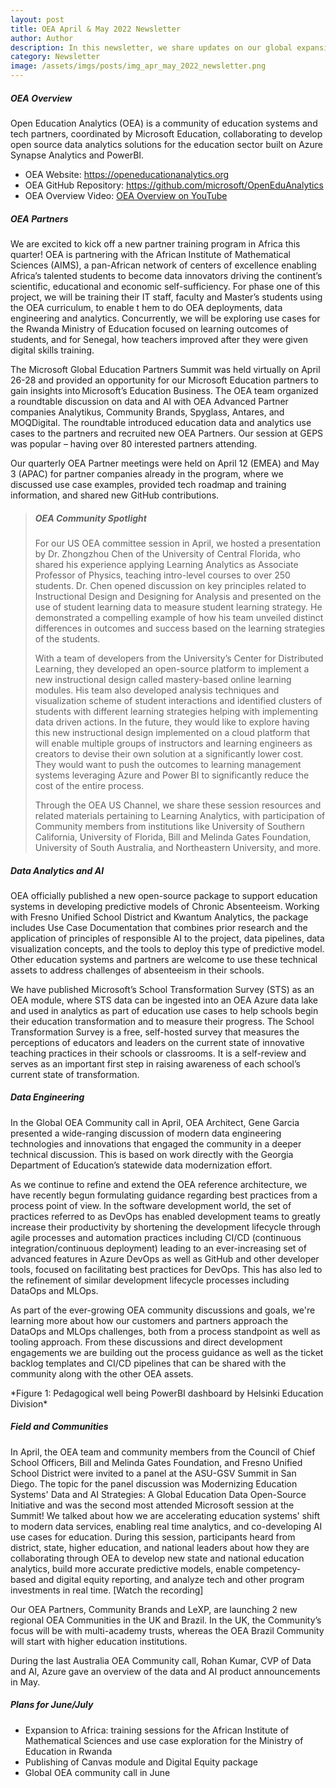 ```yaml
---
layout: post
title: OEA April & May 2022 Newsletter
author: Author
description: In this newsletter, we share updates on our global expansion, new packages, GEPS and others.
category: Newsletter
image: /assets/imgs/posts/img_apr_may_2022_newsletter.png
---
```


##### OEA Overview

Open Education Analytics (OEA) is a community of education systems and tech partners, coordinated by Microsoft Education, collaborating to develop open source data analytics solutions for the education sector built on Azure Synapse Analytics and PowerBI.  

- OEA Website: <a href="https://openeducationanalytics.org" target="_blank">https://openeducationanalytics.org </a>
- OEA GitHub Repository: <a href="https://github.com/microsoft/OpenEduAnalytics" target="_blank">https://github.com/microsoft/OpenEduAnalytics</a>
- OEA Overview Video: <a href="https://www.youtube.com/watch?v=q6snp28bBQU&t=1s" target="_blank">OEA Overview on YouTube </a>

##### OEA Partners
We are excited to kick off a new partner training program in Africa this quarter! OEA is partnering with the African Institute of Mathematical Sciences (AIMS), 
a pan-African network of centers of excellence enabling Africa’s talented students to become data innovators driving the continent’s scientific, educational and 
economic self-sufficiency. For phase one of this project, we will be training their IT staff, faculty and Master’s students using the OEA curriculum, to enable t
hem to do OEA deployments, data engineering and analytics. Concurrently, we will be exploring use cases for the Rwanda Ministry of Education focused on learning 
outcomes of students, and for Senegal, how teachers improved after they were given digital skills training. 
 
The Microsoft Global Education Partners Summit was held virtually on April 26-28 and provided an opportunity for our Microsoft Education partners to gain insights 
into Microsoft’s Education Business. The OEA team organized a roundtable discussion on data and AI with OEA Advanced Partner companies Analytikus, Community Brands, 
Spyglass, Antares, and MOQDigital. The roundtable introduced education data and analytics use cases to the partners and recruited new OEA Partners. Our session at 
GEPS was popular – having over 80 interested partners attending. 
 
Our quarterly OEA Partner meetings were held on April 12 (EMEA) and May 3 (APAC) for partner companies already in the program, where we discussed use case examples, 
provided tech roadmap and training information, and shared new GitHub contributions.  

>
> ##### OEA Community Spotlight
>
> For our US OEA committee session in April, we hosted a presentation by Dr. Zhongzhou Chen of the University of Central Florida, who shared his experience applying Learning Analytics as Associate Professor of Physics, teaching intro-level courses to over 250 students.  Dr. Chen opened discussion on key principles related to Instructional Design and Designing for Analysis and presented on the use of student learning data to measure student learning strategy. He demonstrated a compelling example of how his team unveiled distinct differences in outcomes and success based on the learning strategies of the students. 
>   
> With a team of developers from the University’s Center for Distributed Learning, they developed an open-source platform to implement a new instructional design called mastery-based online learning modules. His team also developed analysis techniques and visualization scheme of student interactions and identified clusters of students with different learning strategies helping with implementing data driven actions. In the future, they would like to explore having this new instructional design implemented on a cloud platform that will enable multiple groups of instructors and learning engineers as creators to devise their own solution at a significantly lower cost. They would want to push the outcomes to learning management systems leveraging Azure and Power BI to significantly reduce the cost of the entire process. 
> 
> Through the OEA US Channel, we share these session resources and related materials pertaining to Learning Analytics, with participation of Community members from institutions like University of Southern California, University of Florida, Bill and Melinda Gates Foundation, University of South Australia, and Northeastern University, and more.  

##### Data Analytics and AI
OEA officially published a new open-source package to support education systems in developing predictive models of Chronic Absenteeism. Working with Fresno Unified 
School District and Kwantum Analytics, the package includes Use Case Documentation that combines prior research and the application of principles of responsible AI 
to the project, data pipelines, data visualization concepts, and the tools to deploy this type of predictive model. Other education systems and partners are welcome
to use these technical assets to address challenges of absenteeism in their schools.   
  
We have published Microsoft’s School Transformation Survey (STS) as an OEA module, where STS data can be ingested into an OEA Azure data lake and used in analytics
as part of education use cases to help schools begin their education transformation and to measure their progress. The School Transformation Survey is a free, 
self-hosted survey that measures the perceptions of educators and leaders on the current state of innovative teaching practices in their schools or classrooms. 
It is a self-review and serves as an important first step in raising awareness of each school’s current state of transformation. 

##### Data Engineering
In the Global OEA Community call in April, OEA Architect, Gene Garcia presented a wide-ranging discussion of modern data engineering technologies and innovations 
that engaged the community in a deeper technical discussion. This is based on work directly with the Georgia Department of Education’s statewide data modernization 
effort.  
 
As we continue to refine and extend the OEA reference architecture, we have recently begun formulating guidance regarding best practices from a process point of view. 
In the software development world, the set of practices referred to as DevOps has enabled development teams to greatly increase their productivity by shortening the 
development lifecycle through agile processes and automation practices including CI/CD (continuous integration/continuous deployment) leading to an ever-increasing 
set of advanced features in Azure DevOps as well as GitHub and other developer tools, focused on facilitating best practices for DevOps. This has also led to the 
refinement of similar development lifecycle processes including DataOps and MLOps.  
 
As part of the ever-growing OEA community discussions and goals, we're learning more about how our customers and partners approach the DataOps and MLOps challenges, 
both from a process standpoint as well as tooling approach. From these discussions and direct development engagements we are building out the process guidance as well
as the ticket backlog templates and CI/CD pipelines that can be shared with the community along with the other OEA assets. 

<div class="container-wrapper text-center">
   <img src="{{ site.baseurl }}/assets/imgs/posts/img_oea_lifecycles.png" class="img-fluid w-100" alt="" />
</div>
*Figure 1: Pedagogical well being PowerBI dashboard by Helsinki Education Division*

##### Field and Communities
In April, the OEA team and community members from the Council of Chief School Officers, Bill and Melinda Gates Foundation, and Fresno Unified School District were 
invited to a panel at the ASU-GSV Summit in San Diego. The topic for the panel discussion was Modernizing Education Systems' Data and AI Strategies: A Global Education
Data Open-Source Initiative and was the second most attended Microsoft session at the Summit! We talked about how we are accelerating education systems' shift to 
modern data services, enabling real time analytics, and co-developing AI use cases for education. During this session, participants heard from district, state, 
higher education, and national leaders about how they are collaborating through OEA to develop new state and national education analytics, build more accurate 
predictive models, enable competency-based and digital equity reporting, and analyze tech and other program investments in real time. [Watch the recording] 
 
Our OEA Partners, Community Brands and LeXP, are launching 2 new regional OEA Communities in the UK and Brazil. In the UK, the Community’s focus will be with 
multi-academy trusts, whereas the OEA Brazil Community will start with higher education institutions. 
 
During the last Australia OEA Community call, Rohan Kumar, CVP of Data and AI, Azure gave an overview of the data and AI product announcements in May. 

##### Plans for June/July
- Expansion to Africa: training sessions for the African Institute of Mathematical Sciences and use case exploration for the Ministry of Education in Rwanda 
- Publishing of Canvas module and Digital Equity package 
- Global OEA community call in June  
